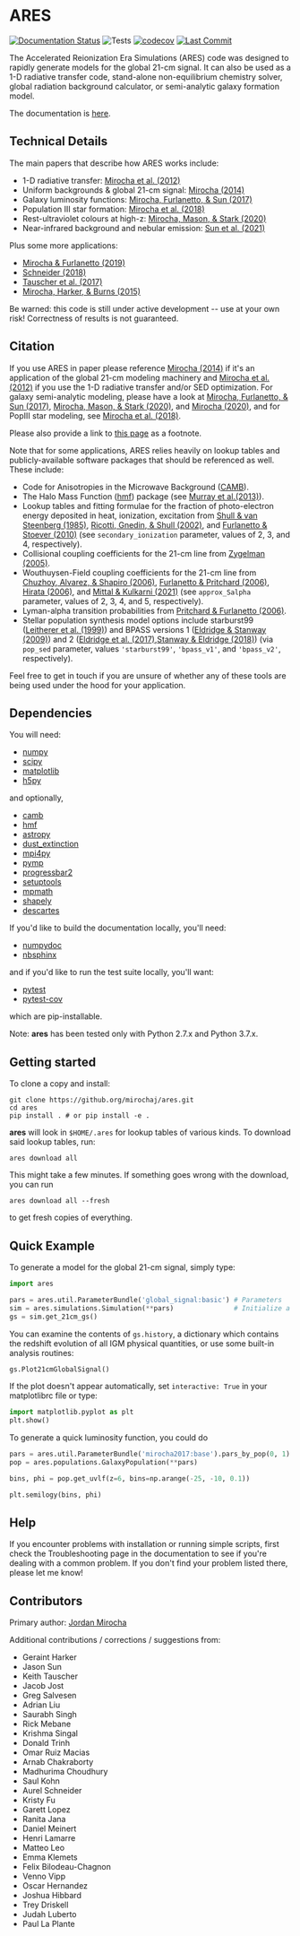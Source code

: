 
# **ARES**
[![Documentation Status](https://readthedocs.org/projects/ares/badge/?version=latest)](http://ares.readthedocs.io/en/latest/?badge=latest) ![Tests](https://github.com/mirochaj/ares/actions/workflows/test_suite.yaml/badge.svg) [![codecov](https://codecov.io/gh/mirochaj/ares/branch/main/graph/badge.svg?token=Q3CCKIMQJF)](https://codecov.io/gh/mirochaj/ares) [![Last Commit](https://img.shields.io/github/last-commit/mirochaj/ares)](https://img.shields.io/github/last-commit/mirochaj/ares)

The Accelerated Reionization Era Simulations (ARES) code was designed to
rapidly generate models for the global 21-cm signal. It can also be used as a
1-D radiative transfer code, stand-alone non-equilibrium chemistry solver,
global radiation background calculator, or semi-analytic galaxy formation model.

The documentation is [here](https://ares.readthedocs.io/en/latest/index.html).

## Technical Details

The main papers that describe how ARES works include:

- 1-D radiative transfer: [Mirocha et al. (2012)](http://adsabs.harvard.edu/abs/2012ApJ...756...94M)
- Uniform backgrounds \& global 21-cm signal: [Mirocha (2014)](http://adsabs.harvard.edu/abs/2014MNRAS.443.1211M)
- Galaxy luminosity functions: [Mirocha, Furlanetto, & Sun (2017)](https://ui.adsabs.harvard.edu/abs/2017MNRAS.464.1365M/abstract)
- Population III star formation: [Mirocha et al. (2018)](http://adsabs.harvard.edu/abs/2018MNRAS.478.5591M)
- Rest-ultraviolet colours at high-z: [Mirocha, Mason, & Stark (2020)](https://ui.adsabs.harvard.edu/abs/2020arXiv200507208M/abstract)
- Near-infrared background and nebular emission: [Sun et al. (2021)](https://ui.adsabs.harvard.edu/abs/2021MNRAS.508.1954S/abstract)

Plus some more applications:

- [Mirocha & Furlanetto (2019)](http://adsabs.harvard.edu/abs/2018arXiv180303272M)
- [Schneider (2018)](http://adsabs.harvard.edu/abs/2018PhRvD..98f3021S)
- [Tauscher et al. (2017)](http://adsabs.harvard.edu/abs/2018ApJ...853..187T)
- [Mirocha, Harker, & Burns (2015)](http://adsabs.harvard.edu/abs/2015ApJ...813...11M)

Be warned: this code is still under active development -- use at your own
risk! Correctness of results is not guaranteed.

## Citation

If you use ARES in paper please reference [Mirocha (2014)](http://adsabs.harvard.edu/abs/2014MNRAS.443.1211M) if it's an application of the global 21-cm modeling machinery and [Mirocha et al. (2012)](http://adsabs.harvard.edu/abs/2012ApJ...756...94M) if you use the 1-D radiative transfer and/or SED optimization. For galaxy semi-analytic modeling, please have a look at [Mirocha, Furlanetto, & Sun (2017)](http://adsabs.harvard.edu/abs/2016arXiv160700386M), [Mirocha, Mason, & Stark (2020)](https://ui.adsabs.harvard.edu/abs/2020arXiv200507208M/abstract), and [Mirocha (2020)](https://ui.adsabs.harvard.edu/abs/2020MNRAS.499.4534M/abstract), and for PopIII star modeling, see [Mirocha et al. (2018)](http://adsabs.harvard.edu/abs/2018MNRAS.478.5591M).

Please also provide a link to [this page](https://github.com/mirochaj/ares) as a footnote.

Note that for some applications, ARES relies heavily on lookup tables and publicly-available software packages that should be referenced as well. These include:

- Code for Anisotropies in the Microwave Background ([CAMB](https://camb.readthedocs.io/en/latest/)).
- The Halo Mass Function ([hmf](https://hmf.readthedocs.io/en/latest/)) package (see [Murray et al.(2013)](https://arxiv.org/abs/1306.6721)).
- Lookup tables and fitting formulae for the fraction of photo-electron energy deposited in heat, ionization, excitation from [Shull \& van Steenberg (1985)](https://ui.adsabs.harvard.edu/abs/1985ApJ...298..268S/abstract), [Ricotti, Gnedin, \& Shull (2002)](https://ui.adsabs.harvard.edu/abs/2002ApJ...575...33R/abstract), and [Furlanetto \& Stoever (2010)](https://ui.adsabs.harvard.edu/abs/2010MNRAS.404.1869F/abstract) (see `secondary_ionization` parameter, values of 2, 3, and 4, respectively).
- Collisional coupling coefficients for the 21-cm line from [Zygelman (2005)](https://ui.adsabs.harvard.edu/abs/2005ApJ...622.1356Z/abstract).
- Wouthuysen-Field coupling coefficients for the 21-cm line from [Chuzhoy, Alvarez, & Shapiro (2006)](https://ui.adsabs.harvard.edu/abs/2006ApJ...651....1C/abstract), [Furlanetto \& Pritchard (2006)](https://ui.adsabs.harvard.edu/abs/2006MNRAS.372.1093F/abstract), [Hirata (2006)](https://ui.adsabs.harvard.edu/abs/2006MNRAS.367..259H/abstract), and [Mittal & Kulkarni (2021)](https://ui.adsabs.harvard.edu/abs/2021MNRAS.503.4264M/abstract) (see `approx_Salpha` parameter, values of 2, 3, 4, and 5, respectively).
- Lyman-alpha transition probabilities from [Pritchard \& Furlanetto (2006)](https://ui.adsabs.harvard.edu/abs/2006MNRAS.367.1057P/abstract).
- Stellar population synthesis model options include starburst99 ([Leitherer et al. (1999)](https://ui.adsabs.harvard.edu/abs/1999ApJS..123....3L/abstract)) and BPASS versions 1 ([Eldridge \& Stanway (2009)](https://ui.adsabs.harvard.edu/abs/2009MNRAS.400.1019E/abstract)) and 2 ([Eldridge et al. (2017)](https://ui.adsabs.harvard.edu/abs/2017PASA...34...58E/abstract),[Stanway \& Eldridge (2018)](https://ui.adsabs.harvard.edu/abs/2018MNRAS.479...75S/abstract)) (via `pop_sed` parameter, values `'starburst99'`, `'bpass_v1'`, and `'bpass_v2'`, respectively).

Feel free to get in touch if you are unsure of whether any of these tools are being used under the hood for your application.

## Dependencies

You will need:

- [numpy](http://www.numpy.org/)
- [scipy](http://www.scipy.org/)
- [matplotlib](http://matplotlib.org/)
- [h5py](http://www.h5py.org/)

and optionally,

- [camb](https://camb.readthedocs.io/en/latest/)
- [hmf](https://github.com/steven-murray/hmf)
- [astropy](https://www.astropy.org/)
- [dust_extinction](https://dust-extinction.readthedocs.io/en/stable/index.html)
- [mpi4py](http://mpi4py.scipy.org)
- [pymp](https://github.com/classner/pymp)
- [progressbar2](http://progressbar-2.readthedocs.io/en/latest/)
- [setuptools](https://pypi.python.org/pypi/setuptools)
- [mpmath](http://mpmath.googlecode.com/svn-history/r1229/trunk/doc/build/setup.html)
- [shapely](https://pypi.python.org/pypi/Shapely)
- [descartes](https://pypi.python.org/pypi/descartes)

If you'd like to build the documentation locally, you'll need:

- [numpydoc](https://numpydoc.readthedocs.io/en/latest/)
- [nbsphinx](https://nbsphinx.readthedocs.io/en/0.8.8/)

and if you'd like to run the test suite locally, you'll want:

- [pytest](https://docs.pytest.org/en/7.1.x/)
- [pytest-cov](https://pytest-cov.readthedocs.io/en/latest/)

which are pip-installable.

Note: **ares** has been tested only with Python 2.7.x and Python 3.7.x.

## Getting started

To clone a copy and install:

```
git clone https://github.org/mirochaj/ares.git
cd ares
pip install . # or pip install -e .
```

**ares** will look in ``$HOME/.ares`` for lookup tables of various kinds. To download said lookup tables, run:

```
ares download all
```

This might take a few minutes. If something goes wrong with the download, you can run

```
ares download all --fresh
```

to get fresh copies of everything.

## Quick Example

To generate a model for the global 21-cm signal, simply type:

```python
import ares

pars = ares.util.ParameterBundle('global_signal:basic') # Parameters
sim = ares.simulations.Simulation(**pars)               # Initialize a simulation object
gs = sim.get_21cm_gs()   
```                                               

You can examine the contents of ``gs.history``, a dictionary which contains
the redshift evolution of all IGM physical quantities, or use some built-in
analysis routines:

```python
gs.Plot21cmGlobalSignal()
```    

If the plot doesn't appear automatically, set ``interactive: True`` in your matplotlibrc file or type:

```python
import matplotlib.pyplot as plt
plt.show()
```

To generate a quick luminosity function, you could do

```python
pars = ares.util.ParameterBundle('mirocha2017:base').pars_by_pop(0, 1)
pop = ares.populations.GalaxyPopulation(**pars)

bins, phi = pop.get_uvlf(z=6, bins=np.arange(-25, -10, 0.1))

plt.semilogy(bins, phi)
```

## Help

If you encounter problems with installation or running simple scripts, first check the Troubleshooting page in the documentation to see if you're dealing with a common problem. If you don't find your problem listed there, please let me know!

## Contributors

Primary author: [Jordan Mirocha](https://sites.google.com/site/jordanmirocha/home)

Additional contributions / corrections / suggestions from:

- Geraint Harker
- Jason Sun
- Keith Tauscher
- Jacob Jost
- Greg Salvesen
- Adrian Liu
- Saurabh Singh
- Rick Mebane
- Krishma Singal
- Donald Trinh
- Omar Ruiz Macias
- Arnab Chakraborty
- Madhurima Choudhury
- Saul Kohn
- Aurel Schneider
- Kristy Fu
- Garett Lopez
- Ranita Jana
- Daniel Meinert
- Henri Lamarre
- Matteo Leo
- Emma Klemets
- Felix Bilodeau-Chagnon
- Venno Vipp
- Oscar Hernandez
- Joshua Hibbard
- Trey Driskell
- Judah Luberto
- Paul La Plante
